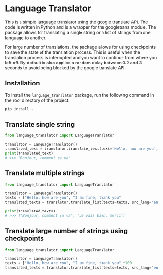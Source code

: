 # Language Translator
This is a simple language translator using the google translate API. The code is written in Python and is a wrapper for the googletrans module. The package allows for translating a single string or a list of strings from one language to another.

For large number of translations, the package allows for using checkpoints to save the state of the translation process. This is useful when the translation process is interrupted and you want to continue from where you left off. By default is also applies a random delay between 0.2 and 3 seconds to avoid being blocked by the google translate API.

## Installation
To install the `language_translator` package, run the following command in the root directory of the project:
```bash
pip install .
```

## Translate single string
```python
from language_translator import LanguageTranslator

translator = LanguageTranslator()
translated_text = translator.translate_text(text="Hello, how are you", src_lang='en', dest_lang='fr')
print(translated_text)
# >>> "Bonjour, comment ça va"
```

## Translate multiple strings
```python
from language_translator import LanguageTranslator

translator = LanguageTranslator()
texts = ["Hello, how are you", "I am fine, thank you"]
translated_texts = translator.translate_list(texts=texts, src_lang='en', dest_lang='fr')

print(translated_texts)
# >>> ["Bonjour, comment ça va", "Je vais bien, merci"]
```

## Translate large number of strings using checkpoints

```python
from language_translator import LanguageTranslator

translator = LanguageTranslator()
texts = ["Hello, how are you", "I am fine, thank you"]*100
translated_texts = translator.translate_list(texts=texts, src_lang='en', dest_lang='fr', checkpoint=True)
```
